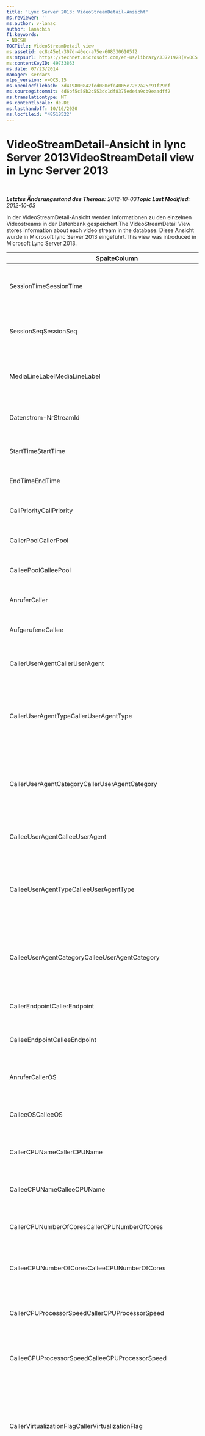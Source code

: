 ```yaml
---
title: 'Lync Server 2013: VideoStreamDetail-Ansicht'
ms.reviewer: ''
ms.author: v-lanac
author: lanachin
f1.keywords:
- NOCSH
TOCTitle: VideoStreamDetail view
ms:assetid: ec8c45e1-307d-40ec-a75e-6083306105f2
ms:mtpsurl: https://technet.microsoft.com/en-us/library/JJ721928(v=OCS.15)
ms:contentKeyID: 49733863
ms.date: 07/23/2014
manager: serdars
mtps_version: v=OCS.15
ms.openlocfilehash: 3d419800842fed080efe4005e7282a25c91f29df
ms.sourcegitcommit: 4d6bf5c58b2c553dc1df8375ede4a9cb9eaadff2
ms.translationtype: MT
ms.contentlocale: de-DE
ms.lasthandoff: 10/16/2020
ms.locfileid: "48518522"
---
```

# <a name="videostreamdetail-view-in-lync-server-2013"></a><span data-ttu-id="14602-102">VideoStreamDetail-Ansicht in lync Server 2013</span><span class="sxs-lookup"><span data-stu-id="14602-102">VideoStreamDetail view in Lync Server 2013</span></span>

<div data-xmlns="http://www.w3.org/1999/xhtml">

<div class="topic" data-xmlns="http://www.w3.org/1999/xhtml" data-msxsl="urn:schemas-microsoft-com:xslt" data-cs="https://msdn.microsoft.com/">

<div data-asp="https://msdn2.microsoft.com/asp">



</div>

<div id="mainSection">

<div id="mainBody">

<span> </span>

<span data-ttu-id="14602-103">_**Letztes Änderungsstand des Themas:** 2012-10-03_</span><span class="sxs-lookup"><span data-stu-id="14602-103">_**Topic Last Modified:** 2012-10-03_</span></span>

<span data-ttu-id="14602-104">In der VideoStreamDetail-Ansicht werden Informationen zu den einzelnen Videostreams in der Datenbank gespeichert.</span><span class="sxs-lookup"><span data-stu-id="14602-104">The VideoStreamDetail View stores information about each video stream in the database.</span></span> <span data-ttu-id="14602-105">Diese Ansicht wurde in Microsoft lync Server 2013 eingeführt.</span><span class="sxs-lookup"><span data-stu-id="14602-105">This view was introduced in Microsoft Lync Server 2013.</span></span>


<table>
<colgroup>
<col style="width: 33%" />
<col style="width: 33%" />
<col style="width: 33%" />
</colgroup>
<thead>
<tr class="header">
<th><span data-ttu-id="14602-106">Spalte</span><span class="sxs-lookup"><span data-stu-id="14602-106">Column</span></span></th>
<th><span data-ttu-id="14602-107">Datentyp</span><span class="sxs-lookup"><span data-stu-id="14602-107">Data Type</span></span></th>
<th><span data-ttu-id="14602-108">Beschreibung</span><span class="sxs-lookup"><span data-stu-id="14602-108">Description</span></span></th>
</tr>
</thead>
<tbody>
<tr class="odd">
<td><p><span data-ttu-id="14602-109">SessionTime</span><span class="sxs-lookup"><span data-stu-id="14602-109">SessionTime</span></span></p></td>
<td><p><span data-ttu-id="14602-110">Datum/Uhrzeit</span><span class="sxs-lookup"><span data-stu-id="14602-110">datetime</span></span></p></td>
<td><p><span data-ttu-id="14602-111"><a href="lync-server-2013-medialine-table.md">In lync Server 2013 auf die Medientabelle</a>verwiesen.</span><span class="sxs-lookup"><span data-stu-id="14602-111">Referenced from the <a href="lync-server-2013-medialine-table.md">MediaLine table in Lync Server 2013</a>.</span></span></p></td>
</tr>
<tr class="even">
<td><p><span data-ttu-id="14602-112">SessionSeq</span><span class="sxs-lookup"><span data-stu-id="14602-112">SessionSeq</span></span></p></td>
<td><p><span data-ttu-id="14602-113">int</span><span class="sxs-lookup"><span data-stu-id="14602-113">int</span></span></p></td>
<td><p><span data-ttu-id="14602-114"><a href="lync-server-2013-medialine-table.md">In lync Server 2013 auf die Medientabelle</a>verwiesen.</span><span class="sxs-lookup"><span data-stu-id="14602-114">Referenced from the <a href="lync-server-2013-medialine-table.md">MediaLine table in Lync Server 2013</a>.</span></span></p></td>
</tr>
<tr class="odd">
<td><p><span data-ttu-id="14602-115">MediaLineLabel</span><span class="sxs-lookup"><span data-stu-id="14602-115">MediaLineLabel</span></span></p></td>
<td><p><span data-ttu-id="14602-116">tinyint</span><span class="sxs-lookup"><span data-stu-id="14602-116">tinyint</span></span></p></td>
<td><p><span data-ttu-id="14602-117"><a href="lync-server-2013-medialine-table.md">In lync Server 2013 auf die Medientabelle</a>verwiesen.</span><span class="sxs-lookup"><span data-stu-id="14602-117">Referenced from the <a href="lync-server-2013-medialine-table.md">MediaLine table in Lync Server 2013</a>.</span></span></p></td>
</tr>
<tr class="even">
<td><p><span data-ttu-id="14602-118">Datenstrom-Nr</span><span class="sxs-lookup"><span data-stu-id="14602-118">StreamId</span></span></p></td>
<td><p><span data-ttu-id="14602-119">int</span><span class="sxs-lookup"><span data-stu-id="14602-119">int</span></span></p></td>
<td><p><span data-ttu-id="14602-120">Eindeutige ID innerhalb einer Medienzeile.</span><span class="sxs-lookup"><span data-stu-id="14602-120">Unique ID within a media line.</span></span></p></td>
</tr>
<tr class="odd">
<td><p><span data-ttu-id="14602-121">StartTime</span><span class="sxs-lookup"><span data-stu-id="14602-121">StartTime</span></span></p></td>
<td><p><span data-ttu-id="14602-122">Datum/Uhrzeit</span><span class="sxs-lookup"><span data-stu-id="14602-122">datetime</span></span></p></td>
<td><p><span data-ttu-id="14602-123">Startzeitpunkt der Sitzung.</span><span class="sxs-lookup"><span data-stu-id="14602-123">Start time of the session.</span></span></p></td>
</tr>
<tr class="even">
<td><p><span data-ttu-id="14602-124">EndTime</span><span class="sxs-lookup"><span data-stu-id="14602-124">EndTime</span></span></p></td>
<td><p><span data-ttu-id="14602-125">Datum/Uhrzeit</span><span class="sxs-lookup"><span data-stu-id="14602-125">datetime</span></span></p></td>
<td><p><span data-ttu-id="14602-126">Endzeitpunkt der Sitzung.</span><span class="sxs-lookup"><span data-stu-id="14602-126">End time of the session.</span></span></p></td>
</tr>
<tr class="odd">
<td><p><span data-ttu-id="14602-127">CallPriority</span><span class="sxs-lookup"><span data-stu-id="14602-127">CallPriority</span></span></p></td>
<td><p><span data-ttu-id="14602-128">int</span><span class="sxs-lookup"><span data-stu-id="14602-128">int</span></span></p></td>
<td><p><span data-ttu-id="14602-129">Priorität des Anrufs.</span><span class="sxs-lookup"><span data-stu-id="14602-129">Priority of the call.</span></span></p></td>
</tr>
<tr class="even">
<td><p><span data-ttu-id="14602-130">CallerPool</span><span class="sxs-lookup"><span data-stu-id="14602-130">CallerPool</span></span></p></td>
<td><p><span data-ttu-id="14602-131">nvarchar (256)</span><span class="sxs-lookup"><span data-stu-id="14602-131">nvarchar(256)</span></span></p></td>
<td><p><span data-ttu-id="14602-132">FQDN des Anruferpools.</span><span class="sxs-lookup"><span data-stu-id="14602-132">Caller pool FQDN.</span></span></p></td>
</tr>
<tr class="odd">
<td><p><span data-ttu-id="14602-133">CalleePool</span><span class="sxs-lookup"><span data-stu-id="14602-133">CalleePool</span></span></p></td>
<td><p><span data-ttu-id="14602-134">nvarchar (256)</span><span class="sxs-lookup"><span data-stu-id="14602-134">nvarchar(256)</span></span></p></td>
<td><p><span data-ttu-id="14602-135">FQDN des Angerufenenpools.</span><span class="sxs-lookup"><span data-stu-id="14602-135">Callee pool FQDN.</span></span></p></td>
</tr>
<tr class="even">
<td><p><span data-ttu-id="14602-136">Anrufer</span><span class="sxs-lookup"><span data-stu-id="14602-136">Caller</span></span></p></td>
<td><p><span data-ttu-id="14602-137">nvarchar (450)</span><span class="sxs-lookup"><span data-stu-id="14602-137">nvarchar(450)</span></span></p></td>
<td><p><span data-ttu-id="14602-138">URI des Anrufers.</span><span class="sxs-lookup"><span data-stu-id="14602-138">Caller’s URI.</span></span></p></td>
</tr>
<tr class="odd">
<td><p><span data-ttu-id="14602-139">Aufgerufene</span><span class="sxs-lookup"><span data-stu-id="14602-139">Callee</span></span></p></td>
<td><p><span data-ttu-id="14602-140">nvarchar (450)</span><span class="sxs-lookup"><span data-stu-id="14602-140">nvarchar(450)</span></span></p></td>
<td><p><span data-ttu-id="14602-141">URI des Angerufenen.</span><span class="sxs-lookup"><span data-stu-id="14602-141">Callee’s URI.</span></span></p></td>
</tr>
<tr class="even">
<td><p><span data-ttu-id="14602-142">CallerUserAgent</span><span class="sxs-lookup"><span data-stu-id="14602-142">CallerUserAgent</span></span></p></td>
<td><p><span data-ttu-id="14602-143">nvarchar (256)</span><span class="sxs-lookup"><span data-stu-id="14602-143">nvarchar(256)</span></span></p></td>
<td><p><span data-ttu-id="14602-144">Zeichenfolge für den Benutzer-Agent des Anrufers.</span><span class="sxs-lookup"><span data-stu-id="14602-144">Caller’s user agent string.</span></span></p></td>
</tr>
<tr class="odd">
<td><p><span data-ttu-id="14602-145">CallerUserAgentType</span><span class="sxs-lookup"><span data-stu-id="14602-145">CallerUserAgentType</span></span></p></td>
<td><p><span data-ttu-id="14602-146">smallint</span><span class="sxs-lookup"><span data-stu-id="14602-146">smallint</span></span></p></td>
<td><p><span data-ttu-id="14602-147">Typ des Benutzer-Agent des Anrufers.</span><span class="sxs-lookup"><span data-stu-id="14602-147">Type of caller’s user agent.</span></span> <span data-ttu-id="14602-148">Ausführliche Informationen finden Sie <a href="lync-server-2013-useragent-table.md">in der UserAgent-Tabelle in lync Server 2013</a> .</span><span class="sxs-lookup"><span data-stu-id="14602-148">See the <a href="lync-server-2013-useragent-table.md">UserAgent table in Lync Server 2013</a> for details.</span></span></p></td>
</tr>
<tr class="even">
<td><p><span data-ttu-id="14602-149">CallerUserAgentCategory</span><span class="sxs-lookup"><span data-stu-id="14602-149">CallerUserAgentCategory</span></span></p></td>
<td><p><span data-ttu-id="14602-150">nvarchar (64)</span><span class="sxs-lookup"><span data-stu-id="14602-150">nvarchar(64)</span></span></p></td>
<td><p><span data-ttu-id="14602-151">Kategorie des Benutzer-Agent des Anrufers.</span><span class="sxs-lookup"><span data-stu-id="14602-151">Category of caller’s user agent.</span></span> <span data-ttu-id="14602-152">Weitere Informationen finden Sie <a href="lync-server-2013-useragentdef-table-qoe.md">in der UserAgentDef-Tabelle (QoE) in lync Server 2013</a> .</span><span class="sxs-lookup"><span data-stu-id="14602-152">See the <a href="lync-server-2013-useragentdef-table-qoe.md">UserAgentDef table (QoE) in Lync Server 2013</a> for details.</span></span></p></td>
</tr>
<tr class="odd">
<td><p><span data-ttu-id="14602-153">CalleeUserAgent</span><span class="sxs-lookup"><span data-stu-id="14602-153">CalleeUserAgent</span></span></p></td>
<td><p><span data-ttu-id="14602-154">nvarchar (256)</span><span class="sxs-lookup"><span data-stu-id="14602-154">nvarchar(256)</span></span></p></td>
<td><p><span data-ttu-id="14602-155">Zeichenfolge für den Benutzer-Agent des Angerufenen.</span><span class="sxs-lookup"><span data-stu-id="14602-155">Callee’s user agent string.</span></span></p></td>
</tr>
<tr class="even">
<td><p><span data-ttu-id="14602-156">CalleeUserAgentType</span><span class="sxs-lookup"><span data-stu-id="14602-156">CalleeUserAgentType</span></span></p></td>
<td><p><span data-ttu-id="14602-157">smallint</span><span class="sxs-lookup"><span data-stu-id="14602-157">smallint</span></span></p></td>
<td><p><span data-ttu-id="14602-158">Typ des Benutzer-Agent des Angerufenen.</span><span class="sxs-lookup"><span data-stu-id="14602-158">Type of callee’s user agent.</span></span> <span data-ttu-id="14602-159">Weitere Informationen finden Sie <a href="lync-server-2013-useragent-table.md">in der UserAgent-Tabelle in lync Server 2013</a> .</span><span class="sxs-lookup"><span data-stu-id="14602-159">See the <a href="lync-server-2013-useragent-table.md">UserAgent table in Lync Server 2013</a> for information.</span></span></p></td>
</tr>
<tr class="odd">
<td><p><span data-ttu-id="14602-160">CalleeUserAgentCategory</span><span class="sxs-lookup"><span data-stu-id="14602-160">CalleeUserAgentCategory</span></span></p></td>
<td><p><span data-ttu-id="14602-161">nvarchar (64)</span><span class="sxs-lookup"><span data-stu-id="14602-161">nvarchar(64)</span></span></p></td>
<td><p><span data-ttu-id="14602-162">Kategorie des Benutzer-Agent des Angerufenen.</span><span class="sxs-lookup"><span data-stu-id="14602-162">Category of callee’s user agent.</span></span> <span data-ttu-id="14602-163">Weitere Informationen finden Sie <a href="lync-server-2013-useragentdef-table-qoe.md">in der UserAgentDef-Tabelle (QoE) in lync Server 2013</a> .</span><span class="sxs-lookup"><span data-stu-id="14602-163">See the <a href="lync-server-2013-useragentdef-table-qoe.md">UserAgentDef table (QoE) in Lync Server 2013</a> for information.</span></span></p></td>
</tr>
<tr class="even">
<td><p><span data-ttu-id="14602-164">CallerEndpoint</span><span class="sxs-lookup"><span data-stu-id="14602-164">CallerEndpoint</span></span></p></td>
<td><p><span data-ttu-id="14602-165">nvarchar (256)</span><span class="sxs-lookup"><span data-stu-id="14602-165">nvarchar(256)</span></span></p></td>
<td><p><span data-ttu-id="14602-166">Name des Endpunkts des Anrufers.</span><span class="sxs-lookup"><span data-stu-id="14602-166">Caller’s endpoint name.</span></span></p></td>
</tr>
<tr class="odd">
<td><p><span data-ttu-id="14602-167">CalleeEndpoint</span><span class="sxs-lookup"><span data-stu-id="14602-167">CalleeEndpoint</span></span></p></td>
<td><p><span data-ttu-id="14602-168">nvarchar (256)</span><span class="sxs-lookup"><span data-stu-id="14602-168">nvarchar(256)</span></span></p></td>
<td><p><span data-ttu-id="14602-169">Name des Endpunkts des Angerufenen.</span><span class="sxs-lookup"><span data-stu-id="14602-169">Callee’s endpoint name.</span></span></p></td>
</tr>
<tr class="even">
<td><p><span data-ttu-id="14602-170">Anrufer</span><span class="sxs-lookup"><span data-stu-id="14602-170">CallerOS</span></span></p></td>
<td><p><span data-ttu-id="14602-171">nvarchar (128)</span><span class="sxs-lookup"><span data-stu-id="14602-171">nvarchar(128)</span></span></p></td>
<td><p><span data-ttu-id="14602-172">Betriebssystem des Endpunkts des Anrufers.</span><span class="sxs-lookup"><span data-stu-id="14602-172">Operating system (OS) of the caller’s endpoint.</span></span></p></td>
</tr>
<tr class="odd">
<td><p><span data-ttu-id="14602-173">CalleeOS</span><span class="sxs-lookup"><span data-stu-id="14602-173">CalleeOS</span></span></p></td>
<td><p><span data-ttu-id="14602-174">nvarchar (128)</span><span class="sxs-lookup"><span data-stu-id="14602-174">nvarchar(128)</span></span></p></td>
<td><p><span data-ttu-id="14602-175">Betriebssystem des Endpunkts des Angerufenen.</span><span class="sxs-lookup"><span data-stu-id="14602-175">Operating system (OS) of the callee’s endpoint.</span></span></p></td>
</tr>
<tr class="even">
<td><p><span data-ttu-id="14602-176">CallerCPUName</span><span class="sxs-lookup"><span data-stu-id="14602-176">CallerCPUName</span></span></p></td>
<td><p><span data-ttu-id="14602-177">nvarchar (128)</span><span class="sxs-lookup"><span data-stu-id="14602-177">nvarchar(128)</span></span></p></td>
<td><p><span data-ttu-id="14602-178">Name der CPU des Endpunkts des Anrufers.</span><span class="sxs-lookup"><span data-stu-id="14602-178">CPU name of the caller’s endpoint.</span></span></p></td>
</tr>
<tr class="odd">
<td><p><span data-ttu-id="14602-179">CalleeCPUName</span><span class="sxs-lookup"><span data-stu-id="14602-179">CalleeCPUName</span></span></p></td>
<td><p><span data-ttu-id="14602-180">nvarchar (128)</span><span class="sxs-lookup"><span data-stu-id="14602-180">nvarchar(128)</span></span></p></td>
<td><p><span data-ttu-id="14602-181">Name der CPU des Endpunkts des Angerufenen.</span><span class="sxs-lookup"><span data-stu-id="14602-181">CPU name of the callee’s endpoint.</span></span></p></td>
</tr>
<tr class="even">
<td><p><span data-ttu-id="14602-182">CallerCPUNumberOfCores</span><span class="sxs-lookup"><span data-stu-id="14602-182">CallerCPUNumberOfCores</span></span></p></td>
<td><p><span data-ttu-id="14602-183">smallint</span><span class="sxs-lookup"><span data-stu-id="14602-183">smallint</span></span></p></td>
<td><p><span data-ttu-id="14602-184">Anzahl der CPU-Kerne des Endpunkts des Anrufers.</span><span class="sxs-lookup"><span data-stu-id="14602-184">Number of CPU cores of the caller’s endpoint.</span></span></p></td>
</tr>
<tr class="odd">
<td><p><span data-ttu-id="14602-185">CalleeCPUNumberOfCores</span><span class="sxs-lookup"><span data-stu-id="14602-185">CalleeCPUNumberOfCores</span></span></p></td>
<td><p><span data-ttu-id="14602-186">smallint</span><span class="sxs-lookup"><span data-stu-id="14602-186">smallint</span></span></p></td>
<td><p><span data-ttu-id="14602-187">Anzahl der CPU-Kerne des Endpunkts des Angerufenen.</span><span class="sxs-lookup"><span data-stu-id="14602-187">Number of CPU cores of the callee’s endpoint.</span></span></p></td>
</tr>
<tr class="even">
<td><p><span data-ttu-id="14602-188">CallerCPUProcessorSpeed</span><span class="sxs-lookup"><span data-stu-id="14602-188">CallerCPUProcessorSpeed</span></span></p></td>
<td><p><span data-ttu-id="14602-189">int</span><span class="sxs-lookup"><span data-stu-id="14602-189">int</span></span></p></td>
<td><p><span data-ttu-id="14602-190">Prozessorgeschwindigkeit der CPU des Endpunkts des Anrufers.</span><span class="sxs-lookup"><span data-stu-id="14602-190">CPU processor speed of the caller’s endpoint.</span></span></p></td>
</tr>
<tr class="odd">
<td><p><span data-ttu-id="14602-191">CalleeCPUProcessorSpeed</span><span class="sxs-lookup"><span data-stu-id="14602-191">CalleeCPUProcessorSpeed</span></span></p></td>
<td><p><span data-ttu-id="14602-192">int</span><span class="sxs-lookup"><span data-stu-id="14602-192">int</span></span></p></td>
<td><p><span data-ttu-id="14602-193">Prozessorgeschwindigkeit der CPU des Endpunkts des Angerufenen.</span><span class="sxs-lookup"><span data-stu-id="14602-193">CPU processor speed of the callee’s endpoint.</span></span></p></td>
</tr>
<tr class="even">
<td><p><span data-ttu-id="14602-194">CallerVirtualizationFlag</span><span class="sxs-lookup"><span data-stu-id="14602-194">CallerVirtualizationFlag</span></span></p></td>
<td><p><span data-ttu-id="14602-195">tinyint</span><span class="sxs-lookup"><span data-stu-id="14602-195">tinyint</span></span></p></td>
<td><p><span data-ttu-id="14602-196">Gibt an, ob das System des Anrufers in einer virtualisierten Umgebung ausgeführt wird.</span><span class="sxs-lookup"><span data-stu-id="14602-196">Indicates whether the caller’s system is running in a virtualized environment.</span></span> <span data-ttu-id="14602-197">Weitere Informationen finden Sie <a href="lync-server-2013-endpoint-table.md">in der Endpoint-Tabelle in lync Server 2013</a> .</span><span class="sxs-lookup"><span data-stu-id="14602-197">See the <a href="lync-server-2013-endpoint-table.md">Endpoint table in Lync Server 2013</a> for more information.</span></span></p></td>
</tr>
<tr class="odd">
<td><p><span data-ttu-id="14602-198">CalleeVirtualizationFlag</span><span class="sxs-lookup"><span data-stu-id="14602-198">CalleeVirtualizationFlag</span></span></p></td>
<td><p><span data-ttu-id="14602-199">tinyint</span><span class="sxs-lookup"><span data-stu-id="14602-199">tinyint</span></span></p></td>
<td><p><span data-ttu-id="14602-200">Gibt an, ob das System des Angerufenen in einer virtualisierten Umgebung ausgeführt wird.</span><span class="sxs-lookup"><span data-stu-id="14602-200">Indicates whether the callee’s system is running in a virtualized environment.</span></span> <span data-ttu-id="14602-201">Weitere Informationen finden Sie <a href="lync-server-2013-endpoint-table.md">in der Endpoint-Tabelle in lync Server 2013</a> .</span><span class="sxs-lookup"><span data-stu-id="14602-201">See the <a href="lync-server-2013-endpoint-table.md">Endpoint table in Lync Server 2013</a> for more information.</span></span></p></td>
</tr>
<tr class="even">
<td><p><span data-ttu-id="14602-202">ConnectivityIce</span><span class="sxs-lookup"><span data-stu-id="14602-202">ConnectivityIce</span></span></p></td>
<td><p><span data-ttu-id="14602-203">tinyint</span><span class="sxs-lookup"><span data-stu-id="14602-203">tinyint</span></span></p></td>
<td><p><span data-ttu-id="14602-204">Informationen zum Medienpfad, z. B. direkt oder Relay.</span><span class="sxs-lookup"><span data-stu-id="14602-204">Information about media path, such as direct or relayed.</span></span> <span data-ttu-id="14602-205">Weitere Informationen finden Sie <a href="lync-server-2013-medialine-table.md">in der Medientabelle in lync Server 2013</a> .</span><span class="sxs-lookup"><span data-stu-id="14602-205">See the <a href="lync-server-2013-medialine-table.md">MediaLine table in Lync Server 2013</a> for more information.</span></span></p></td>
</tr>
<tr class="odd">
<td><p><span data-ttu-id="14602-206">CallerIceWarningFlags</span><span class="sxs-lookup"><span data-stu-id="14602-206">CallerIceWarningFlags</span></span></p></td>
<td><p><span data-ttu-id="14602-207">int</span><span class="sxs-lookup"><span data-stu-id="14602-207">int</span></span></p></td>
<td><p><span data-ttu-id="14602-p109">Informationen zur interaktiven Verbindungsherstellung (Interactive Connectivity Establishment, ICE) für den Anrufer, in Bitflags beschrieben. Ausführliche Informationen finden Sie im Artikel "[MS-QoE]: Spezifikation für das Quality of Experience Monitoring Server-Protokoll".</span><span class="sxs-lookup"><span data-stu-id="14602-p109">Information about Interactive Connectivity Establishment (ICE) process described in bits flags for the caller. For details, refer to the Quality of Experience Monitoring Server Protocol Specification.</span></span></p></td>
</tr>
<tr class="even">
<td><p><span data-ttu-id="14602-210">CalleeIceWarningFlags</span><span class="sxs-lookup"><span data-stu-id="14602-210">CalleeIceWarningFlags</span></span></p></td>
<td><p><span data-ttu-id="14602-211">int</span><span class="sxs-lookup"><span data-stu-id="14602-211">int</span></span></p></td>
<td><p><span data-ttu-id="14602-p110">Informationen zur interaktiven Verbindungsherstellung (Interactive Connectivity Establishment, ICE) für den Angerufenen, in Bitflags beschrieben. Ausführliche Informationen finden Sie im Artikel "[MS-QoE]: Spezifikation für das Quality of Experience Monitoring Server-Protokoll".</span><span class="sxs-lookup"><span data-stu-id="14602-p110">Information about Interactive Connectivity Establishment (ICE) process described in bits flags for the callee. For details, refer to the Quality of Experience Monitoring Server Protocol Specification.</span></span></p></td>
</tr>
<tr class="odd">
<td><p><span data-ttu-id="14602-214">Transport</span><span class="sxs-lookup"><span data-stu-id="14602-214">Transport</span></span></p></td>
<td><p><span data-ttu-id="14602-215">int</span><span class="sxs-lookup"><span data-stu-id="14602-215">int</span></span></p></td>
<td><p><span data-ttu-id="14602-216">Transporttyp: 0 ist UDP, 1 ist TCP.</span><span class="sxs-lookup"><span data-stu-id="14602-216">Transport type: 0 is UDP, 1 is TCP.</span></span></p></td>
</tr>
<tr class="even">
<td><p><span data-ttu-id="14602-217">CallerIPAddr</span><span class="sxs-lookup"><span data-stu-id="14602-217">CallerIPAddr</span></span></p></td>
<td><p><span data-ttu-id="14602-218">var (50)</span><span class="sxs-lookup"><span data-stu-id="14602-218">var(50)</span></span></p></td>
<td><p><span data-ttu-id="14602-219">IP-Adresse des Anrufers.</span><span class="sxs-lookup"><span data-stu-id="14602-219">IP address of the caller.</span></span> <span data-ttu-id="14602-220">Dies kann eine IPv4- oder eine IPv6-Adresse sein.</span><span class="sxs-lookup"><span data-stu-id="14602-220">This may be either an IPv4 or an IPv6 address.</span></span></p></td>
</tr>
<tr class="odd">
<td><p><span data-ttu-id="14602-221">CallerPort</span><span class="sxs-lookup"><span data-stu-id="14602-221">CallerPort</span></span></p></td>
<td><p><span data-ttu-id="14602-222">int</span><span class="sxs-lookup"><span data-stu-id="14602-222">int</span></span></p></td>
<td><p><span data-ttu-id="14602-223">Vom Anrufer verwendeter Port.</span><span class="sxs-lookup"><span data-stu-id="14602-223">Port used by the caller.</span></span></p></td>
</tr>
<tr class="even">
<td><p><span data-ttu-id="14602-224">CallerInside</span><span class="sxs-lookup"><span data-stu-id="14602-224">CallerInside</span></span></p></td>
<td><p><span data-ttu-id="14602-225">Bit</span><span class="sxs-lookup"><span data-stu-id="14602-225">bit</span></span></p></td>
<td><p><span data-ttu-id="14602-p112">Gibt an, ob der Anrufer sich innerhalb des Organisationsnetzwerks befindet. 1 bedeutet, der Anrufer befindet sich im Unternehmensnetzwerk, 0 bedeutet, der Anrufer befindet sich außerhalb davon.</span><span class="sxs-lookup"><span data-stu-id="14602-p112">Indicates whether the caller is inside the organization network. 1 means caller is inside the enterprise network, 0 means the caller is outside the network.</span></span></p></td>
</tr>
<tr class="odd">
<td><p><span data-ttu-id="14602-228">CalleeIPAddr</span><span class="sxs-lookup"><span data-stu-id="14602-228">CalleeIPAddr</span></span></p></td>
<td><p><span data-ttu-id="14602-229">var (50)</span><span class="sxs-lookup"><span data-stu-id="14602-229">var(50)</span></span></p></td>
<td><p><span data-ttu-id="14602-230">IP-Adresse des Angerufenen.</span><span class="sxs-lookup"><span data-stu-id="14602-230">IP address of the callee.</span></span> <span data-ttu-id="14602-231">Dies kann eine IPv4- oder eine IPv6-Adresse sein.</span><span class="sxs-lookup"><span data-stu-id="14602-231">This may be either an IPv4 or an IPv6 address.</span></span></p></td>
</tr>
<tr class="even">
<td><p><span data-ttu-id="14602-232">CalleePort</span><span class="sxs-lookup"><span data-stu-id="14602-232">CalleePort</span></span></p></td>
<td><p><span data-ttu-id="14602-233">int</span><span class="sxs-lookup"><span data-stu-id="14602-233">int</span></span></p></td>
<td><p><span data-ttu-id="14602-234">Vom Angerufenen verwendeter Port.</span><span class="sxs-lookup"><span data-stu-id="14602-234">Port used by the callee.</span></span></p></td>
</tr>
<tr class="odd">
<td><p><span data-ttu-id="14602-235">CalleeInside</span><span class="sxs-lookup"><span data-stu-id="14602-235">CalleeInside</span></span></p></td>
<td><p><span data-ttu-id="14602-236">Bit</span><span class="sxs-lookup"><span data-stu-id="14602-236">bit</span></span></p></td>
<td><p><span data-ttu-id="14602-237">Gibt an, ob der Angerufene sich innerhalb des Organisationsnetzwerks befindet. 1 bedeutet, der Angerufene befindet sich im Unternehmensnetzwerk, 0 bedeutet, der Angerufene befindet sich außerhalb davon.</span><span class="sxs-lookup"><span data-stu-id="14602-237">Indicates whether the caller is inside the organization network.1 means callee is inside the enterprise network, 0 means the callee is outside the network.</span></span></p></td>
</tr>
<tr class="even">
<td><p><span data-ttu-id="14602-238">CallerUserSite</span><span class="sxs-lookup"><span data-stu-id="14602-238">CallerUserSite</span></span></p></td>
<td><p><span data-ttu-id="14602-239">nvarchar (128)</span><span class="sxs-lookup"><span data-stu-id="14602-239">nvarchar(128)</span></span></p></td>
<td><p><span data-ttu-id="14602-240">Name der Website des Anrufers.</span><span class="sxs-lookup"><span data-stu-id="14602-240">Name of the caller’s site.</span></span></p></td>
</tr>
<tr class="odd">
<td><p><span data-ttu-id="14602-241">CallerRegion</span><span class="sxs-lookup"><span data-stu-id="14602-241">CallerRegion</span></span></p></td>
<td><p><span data-ttu-id="14602-242">nvarchar (128)</span><span class="sxs-lookup"><span data-stu-id="14602-242">nvarchar(128)</span></span></p></td>
<td><p><span data-ttu-id="14602-243">Name des Landes/der Region der Website des Anrufers.</span><span class="sxs-lookup"><span data-stu-id="14602-243">Name of the country/region of the caller’s site.</span></span></p></td>
</tr>
<tr class="even">
<td><p><span data-ttu-id="14602-244">CalleeUserSite</span><span class="sxs-lookup"><span data-stu-id="14602-244">CalleeUserSite</span></span></p></td>
<td><p><span data-ttu-id="14602-245">nvarchar (128)</span><span class="sxs-lookup"><span data-stu-id="14602-245">nvarchar(128)</span></span></p></td>
<td><p><span data-ttu-id="14602-246">Name der Website des Angerufenen.</span><span class="sxs-lookup"><span data-stu-id="14602-246">Name of the callee’s site.</span></span></p></td>
</tr>
<tr class="odd">
<td><p><span data-ttu-id="14602-247">CalleeRegion</span><span class="sxs-lookup"><span data-stu-id="14602-247">CalleeRegion</span></span></p></td>
<td><p><span data-ttu-id="14602-248">nvarchar (128)</span><span class="sxs-lookup"><span data-stu-id="14602-248">nvarchar(128)</span></span></p></td>
<td><p><span data-ttu-id="14602-249">Name des Landes/der Region der Website des Angerufenen.</span><span class="sxs-lookup"><span data-stu-id="14602-249">Name of the country/region of the callee’s site.</span></span></p></td>
</tr>
<tr class="even">
<td><p><span data-ttu-id="14602-250">CallerRelayIPAddr</span><span class="sxs-lookup"><span data-stu-id="14602-250">CallerRelayIPAddr</span></span></p></td>
<td><p><span data-ttu-id="14602-251">var (50)</span><span class="sxs-lookup"><span data-stu-id="14602-251">var(50)</span></span></p></td>
<td><p><span data-ttu-id="14602-252">IP-Adresse des vom Anrufer verwendeten A/V-Edgedienstes.</span><span class="sxs-lookup"><span data-stu-id="14602-252">IP Address of the A/V Edge service used by the caller.</span></span> <span data-ttu-id="14602-253">Weitere Informationen finden Sie <a href="lync-server-2013-ipaddress-table.md">in der IPAddress-Tabelle in lync Server 2013</a> .</span><span class="sxs-lookup"><span data-stu-id="14602-253">See the <a href="lync-server-2013-ipaddress-table.md">IPAddress table in Lync Server 2013</a> for more information.</span></span></p></td>
</tr>
<tr class="odd">
<td><p><span data-ttu-id="14602-254">CallerRelayPort</span><span class="sxs-lookup"><span data-stu-id="14602-254">CallerRelayPort</span></span></p></td>
<td><p><span data-ttu-id="14602-255">int</span><span class="sxs-lookup"><span data-stu-id="14602-255">int</span></span></p></td>
<td><p><span data-ttu-id="14602-256">Port auf dem vom Anrufer verwendeten A/V-Edgedienst.</span><span class="sxs-lookup"><span data-stu-id="14602-256">Port on the A/V Edge service used by the caller.</span></span></p></td>
</tr>
<tr class="even">
<td><p><span data-ttu-id="14602-257">CalleeRelayIPAddr</span><span class="sxs-lookup"><span data-stu-id="14602-257">CalleeRelayIPAddr</span></span></p></td>
<td><p><span data-ttu-id="14602-258">var (50)</span><span class="sxs-lookup"><span data-stu-id="14602-258">var(50)</span></span></p></td>
<td><p><span data-ttu-id="14602-259">IP-Adressschlüssel des vom Anrufer verwendeten A/V-Edgedienstes.</span><span class="sxs-lookup"><span data-stu-id="14602-259">IP Address key of the A/V Edge service used by the callee.</span></span> <span data-ttu-id="14602-260">Weitere Informationen finden Sie <a href="lync-server-2013-ipaddress-table.md">in der IPAddress-Tabelle in lync Server 2013</a> .</span><span class="sxs-lookup"><span data-stu-id="14602-260">See the <a href="lync-server-2013-ipaddress-table.md">IPAddress table in Lync Server 2013</a> for more information.</span></span></p></td>
</tr>
<tr class="odd">
<td><p><span data-ttu-id="14602-261">CalleeRelayPort</span><span class="sxs-lookup"><span data-stu-id="14602-261">CalleeRelayPort</span></span></p></td>
<td><p><span data-ttu-id="14602-262">int</span><span class="sxs-lookup"><span data-stu-id="14602-262">int</span></span></p></td>
<td><p><span data-ttu-id="14602-263">Port auf dem vom Angerufenen verwendeten A/V-Edgedienst.</span><span class="sxs-lookup"><span data-stu-id="14602-263">Port on the A/V Edge service used by the callee.</span></span></p></td>
</tr>
<tr class="even">
<td><p><span data-ttu-id="14602-264">CallerCaptureDev</span><span class="sxs-lookup"><span data-stu-id="14602-264">CallerCaptureDev</span></span></p></td>
<td><p><span data-ttu-id="14602-265">varchar (256)</span><span class="sxs-lookup"><span data-stu-id="14602-265">varchar(256)</span></span></p></td>
<td><p><span data-ttu-id="14602-266">Name des Aufnahmegeräts des Anrufers.</span><span class="sxs-lookup"><span data-stu-id="14602-266">Caller’s capture device name.</span></span></p></td>
</tr>
<tr class="odd">
<td><p><span data-ttu-id="14602-267">CallerRenderDev</span><span class="sxs-lookup"><span data-stu-id="14602-267">CallerRenderDev</span></span></p></td>
<td><p><span data-ttu-id="14602-268">varchar (256)</span><span class="sxs-lookup"><span data-stu-id="14602-268">varchar(256)</span></span></p></td>
<td><p><span data-ttu-id="14602-269">Name des Darstellungsgeräts des Anrufers.</span><span class="sxs-lookup"><span data-stu-id="14602-269">Caller’s render device name.</span></span></p></td>
</tr>
<tr class="even">
<td><p><span data-ttu-id="14602-270">CallerCaptureDevDriver</span><span class="sxs-lookup"><span data-stu-id="14602-270">CallerCaptureDevDriver</span></span></p></td>
<td><p><span data-ttu-id="14602-271">varchar (256)</span><span class="sxs-lookup"><span data-stu-id="14602-271">varchar(256)</span></span></p></td>
<td><p><span data-ttu-id="14602-272">Name des Gerätetreibers des Aufnahmegeräts des Anrufers.</span><span class="sxs-lookup"><span data-stu-id="14602-272">Caller’s capture device driver name.</span></span></p></td>
</tr>
<tr class="odd">
<td><p><span data-ttu-id="14602-273">CallerRenderDevDriver</span><span class="sxs-lookup"><span data-stu-id="14602-273">CallerRenderDevDriver</span></span></p></td>
<td><p><span data-ttu-id="14602-274">varchar (256)</span><span class="sxs-lookup"><span data-stu-id="14602-274">varchar(256)</span></span></p></td>
<td><p><span data-ttu-id="14602-275">Name des Gerätetreibers des Darstellungsgeräts des Anrufers.</span><span class="sxs-lookup"><span data-stu-id="14602-275">Caller’s render device driver name.</span></span></p></td>
</tr>
<tr class="even">
<td><p><span data-ttu-id="14602-276">CalleeCaptureDev</span><span class="sxs-lookup"><span data-stu-id="14602-276">CalleeCaptureDev</span></span></p></td>
<td><p><span data-ttu-id="14602-277">varchar (256)</span><span class="sxs-lookup"><span data-stu-id="14602-277">varchar(256)</span></span></p></td>
<td><p><span data-ttu-id="14602-278">Name des Aufnahmegeräts des Angerufenen.</span><span class="sxs-lookup"><span data-stu-id="14602-278">Callee’s capture device name.</span></span></p></td>
</tr>
<tr class="odd">
<td><p><span data-ttu-id="14602-279">CalleeRenderDev</span><span class="sxs-lookup"><span data-stu-id="14602-279">CalleeRenderDev</span></span></p></td>
<td><p><span data-ttu-id="14602-280">varchar (256)</span><span class="sxs-lookup"><span data-stu-id="14602-280">varchar(256)</span></span></p></td>
<td><p><span data-ttu-id="14602-281">Name des Darstellungsgeräts des Angerufenen.</span><span class="sxs-lookup"><span data-stu-id="14602-281">Callee’s render device name.</span></span></p></td>
</tr>
<tr class="even">
<td><p><span data-ttu-id="14602-282">CalleCaptureDevDriver</span><span class="sxs-lookup"><span data-stu-id="14602-282">CalleCaptureDevDriver</span></span></p></td>
<td><p><span data-ttu-id="14602-283">varchar (256)</span><span class="sxs-lookup"><span data-stu-id="14602-283">varchar(256)</span></span></p></td>
<td><p><span data-ttu-id="14602-284">Name des Gerätetreibers des Aufnahmegeräts des Angerufenen.</span><span class="sxs-lookup"><span data-stu-id="14602-284">Callee’s capture device driver name.</span></span></p></td>
</tr>
<tr class="odd">
<td><p><span data-ttu-id="14602-285">CalleeRenderDevDriver</span><span class="sxs-lookup"><span data-stu-id="14602-285">CalleeRenderDevDriver</span></span></p></td>
<td><p><span data-ttu-id="14602-286">varchar (256)</span><span class="sxs-lookup"><span data-stu-id="14602-286">varchar(256)</span></span></p></td>
<td><p><span data-ttu-id="14602-287">Name des Gerätetreibers des Darstellungsgeräts des Angerufenen.</span><span class="sxs-lookup"><span data-stu-id="14602-287">Callee’s render device driver name.</span></span></p></td>
</tr>
<tr class="even">
<td><p><span data-ttu-id="14602-288">CallerNetworkConnectionType</span><span class="sxs-lookup"><span data-stu-id="14602-288">CallerNetworkConnectionType</span></span></p></td>
<td><p><span data-ttu-id="14602-289">tinyint</span><span class="sxs-lookup"><span data-stu-id="14602-289">tinyint</span></span></p></td>
<td><p><span data-ttu-id="14602-290">Typ der Netzwerkverbindung des Anrufers: 0 ist verkabelt, 1 ist kabellos.</span><span class="sxs-lookup"><span data-stu-id="14602-290">Caller’s network connection type: 0 is wired, 1 is wireless.</span></span></p></td>
</tr>
<tr class="odd">
<td><p><span data-ttu-id="14602-291">CallerVPN</span><span class="sxs-lookup"><span data-stu-id="14602-291">CallerVPN</span></span></p></td>
<td><p><span data-ttu-id="14602-292">Bit</span><span class="sxs-lookup"><span data-stu-id="14602-292">bit</span></span></p></td>
<td><p><span data-ttu-id="14602-p116">Gibt an, ob der Anrufer über ein virtuelles privates Netzwerk (VPN) verbunden ist. 1 ist VPN, 0 ist Nicht-VPN.</span><span class="sxs-lookup"><span data-stu-id="14602-p116">Indicates whether or not the caller connected over a virtual private network. 1 is virtual private network (VPN), 0 is non-VPN.</span></span></p></td>
</tr>
<tr class="even">
<td><p><span data-ttu-id="14602-295">CallerLinkSpeed</span><span class="sxs-lookup"><span data-stu-id="14602-295">CallerLinkSpeed</span></span></p></td>
<td><p><span data-ttu-id="14602-296">Decimal (18,)</span><span class="sxs-lookup"><span data-stu-id="14602-296">decimal(18,)</span></span></p></td>
<td><p><span data-ttu-id="14602-297">Netzwerkübertragungsrate für den Endpunkt des Anrufers in Bit/s.</span><span class="sxs-lookup"><span data-stu-id="14602-297">Network link speed for the caller's endpoint in bps.</span></span></p></td>
</tr>
<tr class="odd">
<td><p><span data-ttu-id="14602-298">CalleeNetworkConnectionType</span><span class="sxs-lookup"><span data-stu-id="14602-298">CalleeNetworkConnectionType</span></span></p></td>
<td><p><span data-ttu-id="14602-299">tinyint</span><span class="sxs-lookup"><span data-stu-id="14602-299">tinyint</span></span></p></td>
<td><p><span data-ttu-id="14602-300">Typ der Netzwerkverbindung des Angerufenen: 0 ist verkabelt, 1 ist kabellos.</span><span class="sxs-lookup"><span data-stu-id="14602-300">Callee’s network connection type: 0 is wired, 1 is wireless.</span></span></p></td>
</tr>
<tr class="even">
<td><p><span data-ttu-id="14602-301">CalleeVPN</span><span class="sxs-lookup"><span data-stu-id="14602-301">CalleeVPN</span></span></p></td>
<td><p><span data-ttu-id="14602-302">Bit</span><span class="sxs-lookup"><span data-stu-id="14602-302">bit</span></span></p></td>
<td><p><span data-ttu-id="14602-p117">Gibt an, ob der Angerufene über ein virtuelles privates Netzwerk (VPN) verbunden ist. 1 ist VPN, 0 ist Nicht-VPN.</span><span class="sxs-lookup"><span data-stu-id="14602-p117">Indicates whether or not the callee connected over a virtual private network. 1 is virtual private network (VPN), 0 is non-VPN.</span></span></p></td>
</tr>
<tr class="odd">
<td><p><span data-ttu-id="14602-305">CalleeLinkSpeed</span><span class="sxs-lookup"><span data-stu-id="14602-305">CalleeLinkSpeed</span></span></p></td>
<td><p><span data-ttu-id="14602-306">Decimal (18, 0)</span><span class="sxs-lookup"><span data-stu-id="14602-306">decimal(18,0)</span></span></p></td>
<td><p><span data-ttu-id="14602-307">Netzwerkübertragungsrate für den Endpunkt des Angerufenen in Bit/s.</span><span class="sxs-lookup"><span data-stu-id="14602-307">Network link speed for the callee’s endpoint (in bps).</span></span></p></td>
</tr>
<tr class="even">
<td><p><span data-ttu-id="14602-308">ConversationalMOS</span><span class="sxs-lookup"><span data-stu-id="14602-308">ConversationalMOS</span></span></p></td>
<td><p><span data-ttu-id="14602-309">Decimal (3, 2)</span><span class="sxs-lookup"><span data-stu-id="14602-309">decimal(3,2)</span></span></p></td>
<td><p><span data-ttu-id="14602-310">Schmalband-Gesprächs-MOS der Audiositzungen (basierend auf beiden Audiostreams).</span><span class="sxs-lookup"><span data-stu-id="14602-310">Narrowband Conversational MOS of the audio sessions (based on both audio streams).</span></span></p></td>
</tr>
<tr class="odd">
<td><p><span data-ttu-id="14602-311">AppliedBandwidthLimit</span><span class="sxs-lookup"><span data-stu-id="14602-311">AppliedBandwidthLimit</span></span></p></td>
<td><p><span data-ttu-id="14602-312">int</span><span class="sxs-lookup"><span data-stu-id="14602-312">int</span></span></p></td>
<td><p><span data-ttu-id="14602-p118">Tatsächliche Bandbreite, die unter verschiedenen Richtlinieneinstellungen (TURN, API, SDP, Richtlinienserver usw.) auf den jeweiligen Stream auf der Seite des Absenders angewendet wird. Dies ist nicht zu verwechseln mit der effektiven Bandbreite, da diese u. U. basierend auf der Bandbreitenschätzung niedriger ist. Dabei handelt es sich um die maximale Bandbreite, die für den Absenderstream möglich ist, abgesehen von den Beschränkungen durch die Bandbreitenschätzung.</span><span class="sxs-lookup"><span data-stu-id="14602-p118">Actual bandwidth applied to the given send side stream given various policy settings (TURN, API, SDP, Policy Server, and so on). This is not to be confused with the effective bandwidth because there can be a lower effective bandwidth based on the bandwidth estimate. This is basically the maximum bandwidth the send stream can take barring limits imposed by the bandwidth estimate.</span></span></p></td>
</tr>
<tr class="even">
<td><p><span data-ttu-id="14602-316">JitterInterArrival</span><span class="sxs-lookup"><span data-stu-id="14602-316">JitterInterArrival</span></span></p></td>
<td><p><span data-ttu-id="14602-317">int</span><span class="sxs-lookup"><span data-stu-id="14602-317">int</span></span></p></td>
<td><p><span data-ttu-id="14602-318">Durchschnittlicher Netzwerkjitter aus RTCP-Statistik (Real Time Control Protocol).</span><span class="sxs-lookup"><span data-stu-id="14602-318">Average network jitter from Real Time Control Protocol (RTCP) statistics.</span></span></p></td>
</tr>
<tr class="odd">
<td><p><span data-ttu-id="14602-319">JitterInterArrivalMax</span><span class="sxs-lookup"><span data-stu-id="14602-319">JitterInterArrivalMax</span></span></p></td>
<td><p><span data-ttu-id="14602-320">int</span><span class="sxs-lookup"><span data-stu-id="14602-320">int</span></span></p></td>
<td><p><span data-ttu-id="14602-321">Maximaler Netzwerkjitter während des Anrufs.</span><span class="sxs-lookup"><span data-stu-id="14602-321">Maximum network jitter during the call.</span></span></p></td>
</tr>
<tr class="even">
<td><p><span data-ttu-id="14602-322">Roundtrip</span><span class="sxs-lookup"><span data-stu-id="14602-322">RoundTrip</span></span></p></td>
<td><p><span data-ttu-id="14602-323">int</span><span class="sxs-lookup"><span data-stu-id="14602-323">int</span></span></p></td>
<td><p><span data-ttu-id="14602-324">Roundtripzeit aus RTCP-Statistik.</span><span class="sxs-lookup"><span data-stu-id="14602-324">Round trip time from RTCP statistics.</span></span></p></td>
</tr>
<tr class="odd">
<td><p><span data-ttu-id="14602-325">RoundTripMax</span><span class="sxs-lookup"><span data-stu-id="14602-325">RoundTripMax</span></span></p></td>
<td><p><span data-ttu-id="14602-326">int</span><span class="sxs-lookup"><span data-stu-id="14602-326">int</span></span></p></td>
<td><p><span data-ttu-id="14602-327">Maximale Roundtripzeit für den Audiostream.</span><span class="sxs-lookup"><span data-stu-id="14602-327">Maximum round trip time for the audio stream.</span></span></p></td>
</tr>
<tr class="even">
<td><p><span data-ttu-id="14602-328">PacketLossRate</span><span class="sxs-lookup"><span data-stu-id="14602-328">PacketLossRate</span></span></p></td>
<td><p><span data-ttu-id="14602-329">Decimal (5, 4)</span><span class="sxs-lookup"><span data-stu-id="14602-329">decimal(5,4)</span></span></p></td>
<td><p><span data-ttu-id="14602-330">Durchschnittliche Paketverlustrate während des Anrufs.</span><span class="sxs-lookup"><span data-stu-id="14602-330">Average packet loss rate during the call.</span></span></p></td>
</tr>
<tr class="odd">
<td><p><span data-ttu-id="14602-331">PacketLossRateMax</span><span class="sxs-lookup"><span data-stu-id="14602-331">PacketLossRateMax</span></span></p></td>
<td><p><span data-ttu-id="14602-332">Decimal (5, 4)</span><span class="sxs-lookup"><span data-stu-id="14602-332">decimal(5,4)</span></span></p></td>
<td><p><span data-ttu-id="14602-333">Maximale Paketverlustrate während des Anrufs.</span><span class="sxs-lookup"><span data-stu-id="14602-333">Maximum packet loss observed during the call.</span></span></p></td>
</tr>
<tr class="even">
<td><p><span data-ttu-id="14602-334">PacketUtilization</span><span class="sxs-lookup"><span data-stu-id="14602-334">PacketUtilization</span></span></p></td>
<td><p><span data-ttu-id="14602-335">int</span><span class="sxs-lookup"><span data-stu-id="14602-335">int</span></span></p></td>
<td><p><span data-ttu-id="14602-336">Paketwert für den Videostream (Real Time Transport Protocol, RTP).</span><span class="sxs-lookup"><span data-stu-id="14602-336">Packet count for the video stream (Real Time Transport Protocol, RTP).</span></span></p></td>
</tr>
<tr class="odd">
<td><p><span data-ttu-id="14602-337">Bandbreite</span><span class="sxs-lookup"><span data-stu-id="14602-337">BandwidthEst</span></span></p></td>
<td><p><span data-ttu-id="14602-338">int</span><span class="sxs-lookup"><span data-stu-id="14602-338">int</span></span></p></td>
<td><p><span data-ttu-id="14602-339">Bandbreitenschätzungen für den Audiostream.</span><span class="sxs-lookup"><span data-stu-id="14602-339">Bandwidth estimates for the audio stream.</span></span></p></td>
</tr>
<tr class="even">
<td><p><span data-ttu-id="14602-340">PayloadDescription</span><span class="sxs-lookup"><span data-stu-id="14602-340">PayloadDescription</span></span></p></td>
<td><p><span data-ttu-id="14602-341">int</span><span class="sxs-lookup"><span data-stu-id="14602-341">int</span></span></p></td>
<td><p><span data-ttu-id="14602-342">Für den Anruf verwendeter Audiocodec, der <a href="lync-server-2013-payloaddescription-table.md">in lync Server 2013 in der PayloadDescription-Tabelle</a>referenziert wird.</span><span class="sxs-lookup"><span data-stu-id="14602-342">Audio codec used for the call, referenced from the <a href="lync-server-2013-payloaddescription-table.md">PayloadDescription table in Lync Server 2013</a>.</span></span></p></td>
</tr>
<tr class="odd">
<td><p><span data-ttu-id="14602-343">VideoResolution</span><span class="sxs-lookup"><span data-stu-id="14602-343">VideoResolution</span></span></p></td>
<td><p><span data-ttu-id="14602-344">char (9)</span><span class="sxs-lookup"><span data-stu-id="14602-344">char(9)</span></span></p></td>
<td><p><span data-ttu-id="14602-p119">Auflösung des Videos in Pixel Breite x Höhe. Gemeldet als Zeichenfolge.</span><span class="sxs-lookup"><span data-stu-id="14602-p119">Resolution of the video in pixels width multiplied by pixels height. Reported as a string.</span></span></p></td>
</tr>
<tr class="even">
<td><p><span data-ttu-id="14602-347">VideoBitRateAvg</span><span class="sxs-lookup"><span data-stu-id="14602-347">VideoBitRateAvg</span></span></p></td>
<td><p><span data-ttu-id="14602-348">int</span><span class="sxs-lookup"><span data-stu-id="14602-348">int</span></span></p></td>
<td><p><span data-ttu-id="14602-349">Durchschnittliche Bitrate des Videostreams.</span><span class="sxs-lookup"><span data-stu-id="14602-349">Average bit rate of the video stream.</span></span></p></td>
</tr>
<tr class="odd">
<td><p><span data-ttu-id="14602-350">InboundVideoFrameRateAvg</span><span class="sxs-lookup"><span data-stu-id="14602-350">InboundVideoFrameRateAvg</span></span></p></td>
<td><p><span data-ttu-id="14602-351">Decimal (9, 4)</span><span class="sxs-lookup"><span data-stu-id="14602-351">decimal(9,4)</span></span></p></td>
<td><p><span data-ttu-id="14602-352">Empfangene Framerate des Videostreams.</span><span class="sxs-lookup"><span data-stu-id="14602-352">Frame rate of video received.</span></span></p></td>
</tr>
<tr class="even">
<td><p><span data-ttu-id="14602-353">OutboundVideoFrameRateAvg</span><span class="sxs-lookup"><span data-stu-id="14602-353">OutboundVideoFrameRateAvg</span></span></p></td>
<td><p><span data-ttu-id="14602-354">Decimal (9, 4)</span><span class="sxs-lookup"><span data-stu-id="14602-354">decimal(9,4)</span></span></p></td>
<td><p><span data-ttu-id="14602-355">Gesendete Framerate des Videostreams.</span><span class="sxs-lookup"><span data-stu-id="14602-355">Frame rate of video sent.</span></span></p></td>
</tr>
<tr class="odd">
<td><p><span data-ttu-id="14602-356">ViideoBitRateMax</span><span class="sxs-lookup"><span data-stu-id="14602-356">ViideoBitRateMax</span></span></p></td>
<td><p><span data-ttu-id="14602-357">int</span><span class="sxs-lookup"><span data-stu-id="14602-357">int</span></span></p></td>
<td><p><span data-ttu-id="14602-358">Maximale Videobitrate während der Videositzung.</span><span class="sxs-lookup"><span data-stu-id="14602-358">Maximum video bit rate during the video session.</span></span></p></td>
</tr>
<tr class="even">
<td><p><span data-ttu-id="14602-359">VideoPacketLossRate</span><span class="sxs-lookup"><span data-stu-id="14602-359">VideoPacketLossRate</span></span></p></td>
<td><p><span data-ttu-id="14602-360">Decimal (9, 4)</span><span class="sxs-lookup"><span data-stu-id="14602-360">decimal(9,4)</span></span></p></td>
<td><p><span data-ttu-id="14602-361">Videpaketverlustrate.</span><span class="sxs-lookup"><span data-stu-id="14602-361">Rate at which video packets were lost.</span></span></p></td>
</tr>
<tr class="odd">
<td><p><span data-ttu-id="14602-362">VideoFrameLossRate</span><span class="sxs-lookup"><span data-stu-id="14602-362">VideoFrameLossRate</span></span></p></td>
<td><p><span data-ttu-id="14602-363">Decimal (9.4)</span><span class="sxs-lookup"><span data-stu-id="14602-363">decimal(9.4)</span></span></p></td>
<td><p><span data-ttu-id="14602-364">Prozentsatz der verlorenen Videoframes von der Gesamtzahl der Videoframes.</span><span class="sxs-lookup"><span data-stu-id="14602-364">Percentage of total video frames that are lost.</span></span></p></td>
</tr>
<tr class="even">
<td><p><span data-ttu-id="14602-365">VideoFEC</span><span class="sxs-lookup"><span data-stu-id="14602-365">VideoFEC</span></span></p></td>
<td><p><span data-ttu-id="14602-366">Bit</span><span class="sxs-lookup"><span data-stu-id="14602-366">bit</span></span></p></td>
<td><p><span data-ttu-id="14602-367">Nicht verwendet.</span><span class="sxs-lookup"><span data-stu-id="14602-367">Not used.</span></span></p></td>
</tr>
<tr class="odd">
<td><p><span data-ttu-id="14602-368">VideoAllocateBWAvg</span><span class="sxs-lookup"><span data-stu-id="14602-368">VideoAllocateBWAvg</span></span></p></td>
<td><p><span data-ttu-id="14602-369">int</span><span class="sxs-lookup"><span data-stu-id="14602-369">int</span></span></p></td>
<td><p><span data-ttu-id="14602-370">Durchschnittliche für Video reservierte Bandbreite.</span><span class="sxs-lookup"><span data-stu-id="14602-370">Average amount of bandwidth allocated for video.</span></span></p></td>
</tr>
<tr class="even">
<td><p><span data-ttu-id="14602-371">VideoLocalFrameLossPercentageAvg</span><span class="sxs-lookup"><span data-stu-id="14602-371">VideoLocalFrameLossPercentageAvg</span></span></p></td>
<td><p><span data-ttu-id="14602-372">Decimal (9.4)</span><span class="sxs-lookup"><span data-stu-id="14602-372">decimal(9.4)</span></span></p></td>
<td><p><span data-ttu-id="14602-373">Durchschnittlicher Prozentsatz der gesamten Videoframes, die verloren gingen.</span><span class="sxs-lookup"><span data-stu-id="14602-373">Percentage of total video frames that were lost.</span></span></p></td>
</tr>
<tr class="odd">
<td><p><span data-ttu-id="14602-374">SenderIsCallerPAI</span><span class="sxs-lookup"><span data-stu-id="14602-374">SenderIsCallerPAI</span></span></p></td>
<td><p><span data-ttu-id="14602-375">Bit</span><span class="sxs-lookup"><span data-stu-id="14602-375">bit</span></span></p></td>
<td><p><span data-ttu-id="14602-p120">Streamrichtung für PAI-Informationen (P-Asserted-Identity). 1 bedeutet, die Streamrichtung verläuft vom Anrufer zum Angerufenen. 0 bedeutet, die Streamrichtung verläuft vom Angerufenen zum Anrufer.</span><span class="sxs-lookup"><span data-stu-id="14602-p120">Stream direction for p-asserted identity information. 1 means the stream direction is from the caller to the callee; 0 means the stream direction is from the callee to the caller.</span></span></p></td>
</tr>
</tbody>
</table>


</div>

<span> </span>

</div>

</div>

</div>


